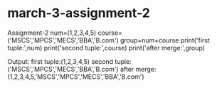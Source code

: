 # march-3-assignment-2
Assignment-2
num=(1,2,3,4,5)
course=('MSCS','MPCS','MECS','BBA','B.com')
group=num+course
print('first tuple:',num)
print('second tuple:',course)
print('after merge:',group)

Output:
first tuple:(1,2,3,4,5)
second tuple:('MSCS','MPCS','MECS','BBA','B.com')
after merge:(1,2,3,4,5,'MSCS','MPCS','MECS','BBA','B.com')
